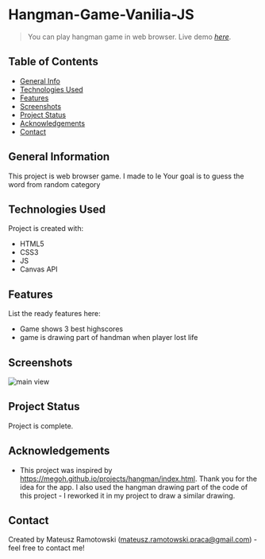 # Hangman-Game-Vanilia-JS
> You can play hangman game in web browser.
> Live demo [_here_](https://mateusz-ramotowski-poland.github.io/Hangman-Game-Vanilia-JS/). 

## Table of Contents
* [General Info](#general-information)
* [Technologies Used](#technologies-used)
* [Features](#features)
* [Screenshots](#screenshots)
* [Project Status](#project-status)
* [Acknowledgements](#acknowledgements)
* [Contact](#contact)
<!-- * [License](#license) -->


## General Information
This project is web browser game. I made to le
Your goal is to guess the word from random category

<!-- You don't have to answer all the questions - just the ones relevant to your project. -->
## Technologies Used
Project is created with:
* HTML5
* CSS3
* JS
* Canvas API

## Features
List the ready features here:
- Game shows 3 best highscores
- game is drawing part of handman when player lost life

## Screenshots
![main view](https://user-images.githubusercontent.com/83215700/159060155-cb9e5ab1-cc34-478c-9198-e8d7bac335e6.PNG)

## Project Status
Project is complete.

## Acknowledgements
- This project was inspired by https://megoh.github.io/projects/hangman/index.html. Thank you for the idea for the app. I also used the hangman drawing part of the code of this project - I reworked it in my project to draw a similar drawing.

## Contact
Created by Mateusz Ramotowski (mateusz.ramotowski.praca@gmail.com) - feel free to contact me!
